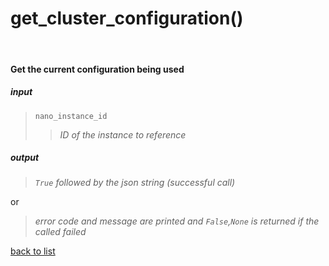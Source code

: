 # **get_cluster_configuration()**
<br/>

#### Get the current configuration being used
##### input
>`nano_instance_id`   
>>*ID of the instance to reference*   

##### output
>*`True` followed by the json string (successful call)*

or
>*error code and message are printed and `False`,`None` is returned if the called failed*   

[back to list](../Index.md)

